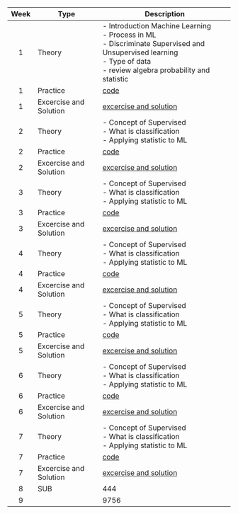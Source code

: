 | Week | Type | Description |
|:----------:|------|---------|
| 1 | Theory |<div>- Introduction Machine Learning <br> - Process in ML <br> - Discriminate Supervised and Unsupervised learning <br> - Type of data <br> - review algebra probability and statistic </div>|
| 1 | Practice | [code](./W1/code/) | 
| 1 | Excercise and Solution | [excercise and solution](./W1/exercise_and_solution/) | 
| 2 |Theory |<div>- Concept of Supervised <br> - What is classification <br> - Applying statistic to ML </div> |
| 2 | Practice | [code](./W2/code/) | 
| 2 | Excercise and Solution |  [excercise and solution](./W2/exercise_and_solution/) | 
| 3 |Theory |<div>- Concept of Supervised <br> - What is classification <br> - Applying statistic to ML </div> |
| 3 | Practice | [code](./W2/code/) | 
| 3 | Excercise and Solution |  [excercise and solution](./W2/exercise_and_solution/) | 
| 4 |Theory |<div>- Concept of Supervised <br> - What is classification <br> - Applying statistic to ML </div> |
| 4 | Practice | [code](./W2/code/) | 
| 4 | Excercise and Solution |  [excercise and solution](./W2/exercise_and_solution/) | 
| 5 |Theory |<div>- Concept of Supervised <br> - What is classification <br> - Applying statistic to ML </div> |
| 5 | Practice | [code](./W2/code/) | 
| 5 | Excercise and Solution |  [excercise and solution](./W2/exercise_and_solution/) | 
| 6 |Theory |<div>- Concept of Supervised <br> - What is classification <br> - Applying statistic to ML </div> |
| 6 | Practice | [code](./W2/code/) | 
| 6 | Excercise and Solution |  [excercise and solution](./W2/exercise_and_solution/) | 
| 7 |Theory |<div>- Concept of Supervised <br> - What is classification <br> - Applying statistic to ML </div> |
| 7 | Practice | [code](./W2/code/) | 
| 7 | Excercise and Solution |  [excercise and solution](./W2/exercise_and_solution/) | 
| 8 | SUB | 444 | 
| 9 |  | 9756 | 
